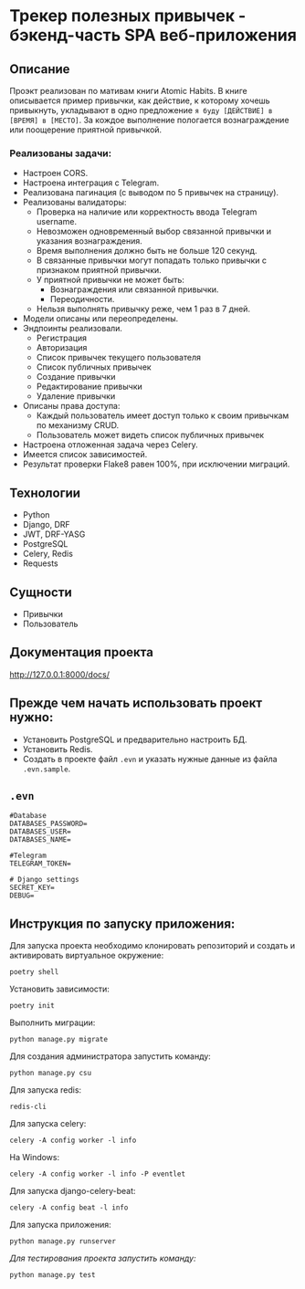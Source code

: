 # Трекер полезных привычек - бэкенд-часть SPA веб-приложения
## Описание
Проэкт реализован по мативам книги Atomic Habits. В книге описывается пример привычки, как действие, к которому хочешь 
привыкнуть, укладывают в одно предложение `я буду [ДЕЙСТВИЕ] в [ВРЕМЯ] в [МЕСТО]`. За кождое выполнение пологается 
вознаграждение или поощерение приятной привычкой.
### Реализованы задачи:
* Настроен CORS.
* Настроена интеграция с Telegram.
* Реализована пагинация (с выводом по 5 привычек на страницу).
* Реализованы валидаторы:
  * Проверка на наличие или корректность ввода Telegram username.
  * Невозможен одновременный выбор связанной привычки и указания вознаграждения.
  * Время выполнения должно быть не больше 120 секунд.
  * В связанные привычки могут попадать только привычки с признаком приятной привычки.
  * У приятной привычки не может быть:
    * Вознаграждения или связанной привычки.
    * Переодичности.
  * Нельзя выполнять привычку реже, чем 1 раз в 7 дней.
* Модели описаны или переопределены.
* Эндпоинты реализовали.
  * Регистрация
  * Авторизация
  * Список привычек текущего пользователя
  * Список публичных привычек
  * Создание привычки
  * Редактирование привычки
  * Удаление привычки
* Описаны права доступа:
    * Каждый пользователь имеет доступ только к своим привычкам по механизму CRUD.
    * Пользователь может видеть список публичных привычек
* Настроена отложенная задача через Celery.
* Имеется список зависимостей.
* Результат проверки Flake8 равен 100%, при исключении миграций.
## Технологии
* Python
* Django, DRF
* JWT, DRF-YASG
* PostgreSQL
* Celery, Redis
* Requests
## Сущности
* Привычки
* Пользователь
## Документация проекта
http://127.0.0.1:8000/docs/
## Прежде чем начать использовать проект нужно:
* Установить PostgreSQL и предварительно настроить БД.
* Установить Redis.
* Создать в проекте файл `.evn` и указать нужные данные из файла `.evn.sample`.
## `.evn`
```
#Database
DATABASES_PASSWORD=
DATABASES_USER=
DATABASES_NAME=

#Telegram
TELEGRAM_TOKEN=

# Django settings
SECRET_KEY=
DEBUG=
```
## Инструкция по запуску приложения:
Для запуска проекта необходимо клонировать репозиторий и создать и активировать виртуальное окружение: 
```
poetry shell
```
Установить зависимости:
```
poetry init
```
Выполнить миграции:
```
python manage.py migrate
```

Для создания администратора запустить команду:

```
python manage.py csu
```

Для запуска redis:

```
redis-cli
```

Для запуска celery:

```
celery -A config worker -l info
```
На Windows:
```
celery -A config worker -l info -P eventlet 
```

Для запуска django-celery-beat:

```
celery -A config beat -l info
```

Для запуска приложения:

```
python manage.py runserver
```

_Для тестирования проекта запустить команду:_

```
python manage.py test
```
